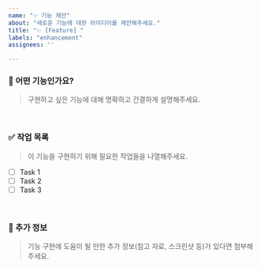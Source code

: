 ```yaml
---
name: "✨ 기능 제안"
about: "새로운 기능에 대한 아이디어를 제안해주세요."
title: "✨ [Feature] "
labels: "enhancement"
assignees: ''

---
```


### 🚀 어떤 기능인가요?
> 구현하고 싶은 기능에 대해 명확하고 간결하게 설명해주세요.

<br>

### ✅ 작업 목록
> 이 기능을 구현하기 위해 필요한 작업들을 나열해주세요.
- [ ] Task 1
- [ ] Task 2
- [ ] Task 3

<br>

### 🤔 추가 정보
> 기능 구현에 도움이 될 만한 추가 정보(참고 자료, 스크린샷 등)가 있다면 첨부해주세요.